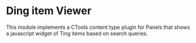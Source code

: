 # Ding item Viewer

This module implements a CTools content type plugin for Panels that shows
a javascript widget of Ting items based on search queries.


